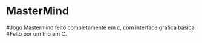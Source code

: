 # MasterMind
#Jogo Mastermind feito completamente em c, com interface gráfica básica.
#Feito por um trio em C.
